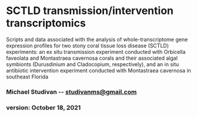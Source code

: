 # SCTLD transmission/intervention transcriptomics

Scripts and data associated with the analysis of whole-transcriptome gene expression profiles for two stony coral tissue loss disease (SCTLD) experiments: an ex situ transmission experiment conducted with Orbicella faveolata and Montastraea cavernosa corals and their associated algal symbionts (Durusdinium and Cladocopium, respectively), and an in situ antibiotic intervention experiment conducted with Montastraea cavernosa in southeast Florida 

### Michael Studivan -- <studivanms@gmail.com>
### version: October 18, 2021
